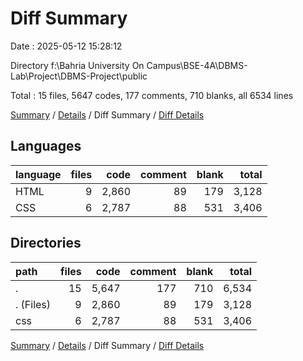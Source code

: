 # Diff Summary

Date : 2025-05-12 15:28:12

Directory f:\\Bahria University On Campus\\BSE-4A\\DBMS-Lab\\Project\\DBMS-Project\\public

Total : 15 files,  5647 codes, 177 comments, 710 blanks, all 6534 lines

[Summary](results.md) / [Details](details.md) / Diff Summary / [Diff Details](diff-details.md)

## Languages
| language | files | code | comment | blank | total |
| :--- | ---: | ---: | ---: | ---: | ---: |
| HTML | 9 | 2,860 | 89 | 179 | 3,128 |
| CSS | 6 | 2,787 | 88 | 531 | 3,406 |

## Directories
| path | files | code | comment | blank | total |
| :--- | ---: | ---: | ---: | ---: | ---: |
| . | 15 | 5,647 | 177 | 710 | 6,534 |
| . (Files) | 9 | 2,860 | 89 | 179 | 3,128 |
| css | 6 | 2,787 | 88 | 531 | 3,406 |

[Summary](results.md) / [Details](details.md) / Diff Summary / [Diff Details](diff-details.md)